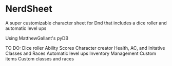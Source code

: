 # NerdSheet
A super customizable character sheet for Dnd that includes a dice roller and automatic level ups

Using MatthewGallant's pyDB

TO DO:
Dice roller
Ability Scores
Character creator
Health, AC, and Initative
Classes and Races
Automatic level ups
Inventory Management
Custom items
Custom classes and races
